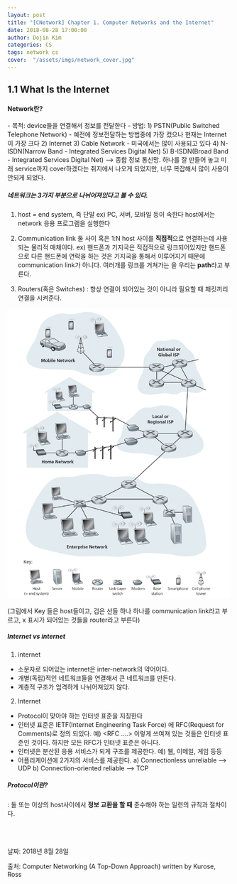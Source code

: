 ```yaml
---
layout: post
title: "[CNetwork] Chapter 1. Computer Networks and the Internet"
date: 2018-08-28 17:00:00
author: Dojin Kim
categories: CS
tags: network cs
cover:  "/assets/imgs/network_cover.jpg"
---
```



<h2>1.1 What Is the Internet</h2>
<h4>Network란?</h4>
- 목적: device들을 연결해서 정보를 전달한다
- 방법:
1) PSTN(Public Switched Telephone Network) - 예전에 정보전달하는 방법중에 가장 컸으나 현재는 Internet이 가장 크다
2) Internet
3) Cable Network - 미국에서는 많이 사용되고 있다
4) N-ISDN(Narrow Band - Integrated Services Digital Net)
5) B-ISDN(Broad Band - Integrated Services Digital Net)
--> 종합 정보 통신망. 하나를 잘 만들어 놓고 미래 service까지 cover하겠다는 취지에서 나오게 되었지만, 너무 복잡해서 많이 사용이 안되게 되었다.


<h5>네트워크는 3가지 부분으로 나뉘어져있다고 볼 수 있다.</h5>

1) host = end system, 즉 단말
ex) PC, 서버, 모바일 등이 속한다
host에서는 network 응용 프로그램을 실행한다

2) Communication link
둘 사이 혹은 1:N host 사이를 **직접적**으로 연결하는데 사용되는 물리적 매체이다.
ex) 핸드폰과 기지국은 직접적으로 링크되어있지만 핸드폰으로 다른 핸드폰에 연락을 하는 것은 기지국을 통해서 이루어지기 때문에 communication link가 아니다. 여러개를 링크를 거쳐가는 을 우리는 **path**라고 부른다.


3) Routers(혹은 Switches)
: 항상 연결이 되어있는 것이 아니라 필요할 때 패킷끼리 연결을 시켜준다.

<img src="/assets/imgs/cnetwork/figure1.1.png"/>

(그림에서 Key 들은 host들이고, 검은 선들 하나 하나를 communication link라고 부르고, x 표시가 되어있는 것들을 router라고 부른다)

<h5>Internet vs internet</h5>

1) internet
- 소문자로 되어있는 internet은 inter-network의 약어이다.
- 개별(독립)적인 네트워크들을 연결해서 큰 네트워크를 만든다.
- 계층적 구조가 엄격하게 나뉘어져있지 않다.

2) Internet
- Protocol이 맞아야 하는 인터넷 표준을 지칭한다
- 인터넷 표준은 IETF(Internet Engineering Task Force) 에 RFC(Request for Comments)로 정의 되있다.
예) <RFC ....> 이렇게 쓰여져 있는 것들은 인터넷 표준인 것이다. 하지만 모든 RFC가 인터넷 표준은 아니다.
- 인터넷은 분산된 응용 서비스가 되게 구조를 제공한다.
예) 웹, 이메일, 게임 등등
- 어플리케이션에 2가지의 서비스를 제공한다.
a) Connectionless unreliable --> UDP
b) Connection-oriented reliable --> TCP


<h5>Protocol이란?</h5>

: 둘 또는 이상의 host사이에서 **정보 교환을 할 때** 준수해야 하는 일련의 규칙과 절차이다.




<br><br><br>
날짜: 2018년 8월 28일
<p>출처: Computer Networking (A Top-Down Approach) written by Kurose, Ross</p>